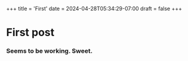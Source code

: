 +++
title = 'First'
date = 2024-04-28T05:34:29-07:00
draft = false
+++
# First post

### Seems to be working. Sweet.
